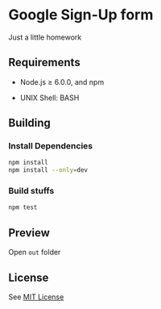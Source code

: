 # Google Sign-Up form
Just a little homework

## Requirements

* Node.js ≥ 6.0.0, and npm

* UNIX Shell: BASH

## Building

### Install Dependencies

```bash
npm install
npm install --only=dev
```

### Build stuffs

```bash
npm test
```

## Preview

Open `out` folder

## License

See [MIT License](https://goo.gl/Xrvkxh)